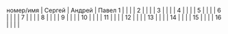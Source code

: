 номер/имя | Сергей | Андрей | Павел
1 | | | |
2 | | | |
3 | | | |
4 | | | |
5 | | | |
6 | | | |
7 | | | |
8 | | | |
9 | | | |
10  | | | |
11  | | | |
12  | | | |
13  | | | |
14  | | | |
15  | | | |
16  | | | |
